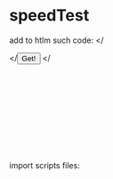 # speedTest

add to htlm such code: 
</<div id="graphContainer" style="height: 180px; width: 400px">
   </<button id="speedButton" onclick="getVal()"> Get!</button>
</</div>

import scripts files: 
<script src="./index.js"></script>
<script src="./lib/liteChart.js"></script>
